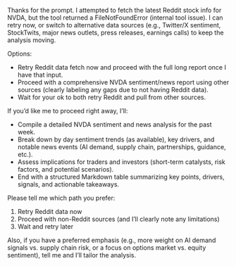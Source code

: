Thanks for the prompt. I attempted to fetch the latest Reddit stock info for NVDA, but the tool returned a FileNotFoundError (internal tool issue). I can retry now, or switch to alternative data sources (e.g., Twitter/X sentiment, StockTwits, major news outlets, press releases, earnings calls) to keep the analysis moving.

Options:
- Retry Reddit data fetch now and proceed with the full long report once I have that input.
- Proceed with a comprehensive NVDA sentiment/news report using other sources (clearly labeling any gaps due to not having Reddit data).
- Wait for your ok to both retry Reddit and pull from other sources.

If you’d like me to proceed right away, I’ll:
- Compile a detailed NVDA sentiment and news analysis for the past week.
- Break down by day sentiment trends (as available), key drivers, and notable news events (AI demand, supply chain, partnerships, guidance, etc.).
- Assess implications for traders and investors (short-term catalysts, risk factors, and potential scenarios).
- End with a structured Markdown table summarizing key points, drivers, signals, and actionable takeaways.

Please tell me which path you prefer:
1) Retry Reddit data now
2) Proceed with non-Reddit sources (and I’ll clearly note any limitations)
3) Wait and retry later

Also, if you have a preferred emphasis (e.g., more weight on AI demand signals vs. supply chain risk, or a focus on options market vs. equity sentiment), tell me and I’ll tailor the analysis.